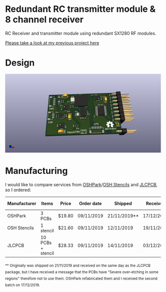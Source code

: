 # Redundant RC transmitter module & 8 channel receiver
RC Receiver and transmitter module using redundant SX1280 RF modules.

[Please take a look at my previous project here](https://github.com/bodri/RcReceiver)

# Design
![KiCAD 3D view](images/3dimage.png)

# Manufacturing
I would like to compare services from [OSHPark](http://oshpark.com)/[OSH Stencils](https://www.oshstencils.com) and [JLCPCB](http://jlcpcb.com), so I ordered:

| Manufacturer | Items             | Price  | Order date | Shipped      | Received   | Total days |
|--------------|-------------------|--------|------------|--------------|------------|------------|
| OSHPark      | 3 PCBs            | $19.80 | 09/11/2019 | 21/11/2019** | 17/12/2019 | 21 (35)**  |
| OSH Stencils | 1 stencil         | $21.60 | 09/11/2019 | 12/11/2019   | 19/11/2019 | 10         |
| JLCPCB       | 10 PCBs + stencil | $28.33 | 09/11/2019 | 14/11/2019   | 03/12/2019 | 21         |

<sub>** Originally was shipped on 21/11/2019 and received on the same day as the JLCPCB package, but I have received a message that the PCBs have "Severe over-etching in some regions" therefore not to use them. OSHPark refabricated them and I received the second batch on 17/12/2019.<sub>

